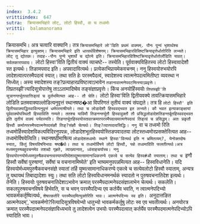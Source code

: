```yaml
---
index:  3.4.2
vrittiindex:  647
sutra:  क्रियासमभिहारे लोट्, लोटो हिस्वौ, वा च तध्वमोः
vritti:  balamanorama 
---
```


क्रियासमभि। अत्र चत्वारि वाक्यानि। तत्र `क्रियासमभिहारे लो'डिति प्रथमं वाक्यम्. पौनः पुन्यं भृशार्थश्च क्रियासमभिहार इत्युक्तम्। क्रियासमभिहारे इति धात्वर्थविशेषणम्। क्रियासमभिहारविसिष्टक्रियावृत्तेर्धातोरिति लभ्यते। लोट् तु द्योतकः। तदाह--पौनः पुन्ये भृशार्थे च द्योत्ये इति। क्रियासमभिहारविशिष्टक्रियावृत्तेर्धातोर्लोडिति यावत्। सर्वलकारापवादः। `लोटो हिस्वा'विति द्वितीयं वाक्यं व्याचष्टे-- तस्येति। पूर्ववाक्यविहितस्य लोटो हिस्वावादेशौ स्त इत्यर्थः। तिङामपवाद इति। अपवादावित्यर्थः। प्रत्येकाभिप्रायमेकवचनम्। ननु हिस्वयोरुभयोरपि लादेशत्वात्परस्मैपदत्वं स्यात्। तथा सति हेः परस्मपैदत्वं, स्वादेशस्य त्वात्मनेपदत्वमितीष्टा व्यवस्था न सिध्येत्। अस्य स्वादेशस्य तङ्?प्रत्याहारप्रविष्टत्वाऽभावेन `तङानावात्मनेपदटमित्स्याऽप्रवृत्तेः। `तिप्रतस्झी'त्यादिसूत्रोपात्तेषु ताऽऽतामादिष्वेव तङ्संज्ञाप्रवृत्तेः। किंच अनयोर्हिस्वयोः `तिप्तस्झी'ति सूत्रानन्तर्भूतत्वात्तिङ्त्वं च दुर्लभमित्यत आह-- तौ चेति। `लोटो हिस्वा'विति द्वितीयवक्ये तावत्क्रियासमभिहारे लोडिति प्रतमवाक्याल्लोडित्यनुवृत्तं स्थानषष्ठ�आ विपरिणतं तृतीयं वाक्यं संपद्यते। तत्र हि `लोटो हिस्वौ' इति द्वितीयवाक्याद्धिस्वावित्यनुवृत्तं धर्मपरमाश्रीयते। तथा च लोडादेशौ हिस्ववद्भवत इत लभ्यते। कौ भवत इत्याकाङ्क्षायां पूर्ववाक्योपस्थितौ हिस्वाविति गम्यते। ततश्च याविमौ तिङनन्तर्भूतौ हिस्वावुक्तौ तौ प्रसिद्धलोडादेशतिङन्तर्बूतहिस्ववद्भवत इति तृतीयं वाक्यं पर्यवस्यति। तिङन्तर्भूतहिस्वयोस्तावत्क्रमात्परस्मैपदत्वमात्मनेपदत्वं तिङ्त्वं च प्रसिद्धम्। अतः प्रकृतौ हिस्वौ कर्मात्परस्मैपदात्मनेपदसंज्ञौ तिङ्?संज्ञौ चेत्यर्थः। तिङ्?त्वात्पदत्वसिद्धिः। ननु `वा च तध्वमो रिति तध्वमोर्हिस्वादेशविकल्पविदिरनुपपन्नः, लोडादेशभूतहिस्वयोस्तिङपवादतया लोटस्तध्वमोरप्रसक्तेरित्यत आह-- तध्वमोर्विषयेत्विति। स्थानषष्ठीमाश्रित्य `लोडादेशतध्वमोः स्थाने हिस्वा'वित्यर्थ इति न भ्रमितव्यम्?, येनोक्तदोषः स्यात्, किंतुं विषयविषयिभावः षष्ठ�र्थः। तथा च तध्वमोर्विषये लोटो हिस्वौ, पक्षे तध्वमाविति फलतीत्यर्थः।अत्र मध्यमपुरुषबहुवचनमेव तशब्दो गृह्रते, व्याख्यानात्, ध्वंसाहचर्याच्च। ननु हिस्वयोरनयोर्मध्यमपुरुषैकवचनत्वस्याप्यतिदेशाद्युष्मत्सामानाधिकरण्ये एकत्वे च सत्येव हिस्व#औ स्याताम्। तथा च `इणौ हिस्वौ सर्वेषां पुरुषाणां, सर्वेषां च वचनानामिष्येते' इति भाष्यमनुपपन्नमित्यत आह-- हिस्वविधानेति। यदि हिस्वयोर्मध्यमपुरुषैकवचनसंज्ञे स्यातां तर्हि युष्मत्सामानाधिकरण्ये एकत्वे च सत्येवलोटो हिस्वौ स्याताम्, अन्यत्र तु यथायथं तिबाद्यादेशाः स्युः। तथा सति लोटो हिस्वविधानमनर्थकं स्यादतो न पुरुषवचनातिदेश इत्यर्थः। तेनेति। हिस्वयोः पुरुषवचनातिदेशाऽभावेन क्रमात् परस्मैपदात्मनेपदसंज्ञालाभेन चेत्यर्थः। सकलेति। सकलपुरुषवचनविषये हिर्भवति, स च भवन् परस्मैपदिभ्य एव कर्तर्येव भवति, न त्वात्मनेपदिभ्यो भावकर्मकर्तृष्वित्यर्थः, `शेषात्कर्तरि परस्मैपदमित्युक्तेरिति भावः। आत्मनेपदिभ्यः स्व इति। `अनुदात्तङित आत्मनेपदम्',`भावकर्मणो?रित्यादिसूत्रविषयेभ्यो धातुभ्यो भावकर्मकर्तुषु लोटः स्व एव भवतीत्यर्थः। अनयोरत्र क्रमात् परस्मैपदात्मनेपदसंज्ञाविध्यभावे तु लादेशत्वेन उभयोः परस्मैपदत्वात् कर्तर्येव परस्मैपदमात्मनेपदिभ्योऽपि स्यादिति भावः।

